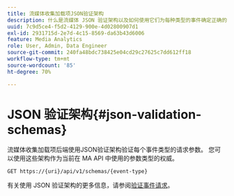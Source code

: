 ```yaml
---
title: 流媒体收集加载项JSON验证架构
description: 什么是流媒体 JSON 验证架构以及如何使用它们为每种类型的事件确定正确的请求正文参数。
uuid: 7c9d5ce4-f5d2-4129-900e-4d02800907d1
exl-id: 2931715d-2e7d-4c15-8569-da63b43d6006
feature: Media Analytics
role: User, Admin, Data Engineer
source-git-commit: 240fa48bdc738425e04cd29c27625c7dd612ff18
workflow-type: tm+mt
source-wordcount: '85'
ht-degree: 70%

---
```


# JSON 验证架构{#json-validation-schemas}

流媒体收集加载项后端使用JSON验证架构验证每个事件类型的请求参数。 您可以使用这些架构作为当前在 MA API 中使用的参数类型的权威。

`GET https://{uri}/api/v1/schemas/{event-type}`

有关使用 JSON 验证架构的更多信息，请参阅[验证事件请求](../mc-api-impl/mc-api-validate-reqs.md)。
